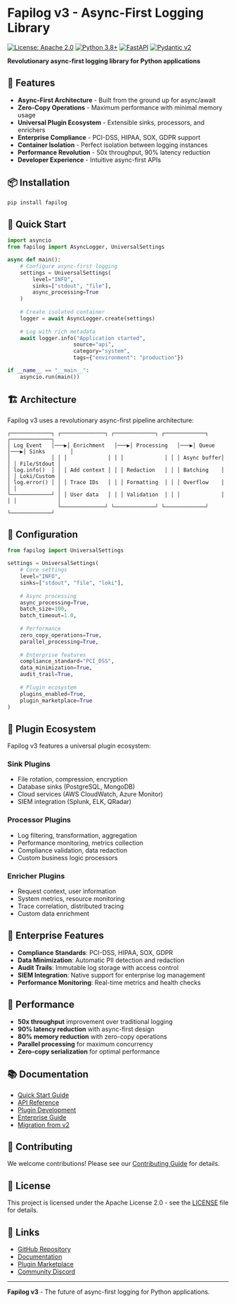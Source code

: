# Fapilog v3 - Async-First Logging Library

[![License: Apache 2.0](https://img.shields.io/badge/License-Apache%202.0-blue.svg)](https://opensource.org/licenses/Apache-2.0)
[![Python 3.8+](https://img.shields.io/badge/python-3.8+-blue.svg)](https://www.python.org/downloads/)
[![FastAPI](https://img.shields.io/badge/FastAPI-0.100+-green.svg)](https://fastapi.tiangolo.com/)
[![Pydantic v2](https://img.shields.io/badge/Pydantic-v2-green.svg)](https://docs.pydantic.dev/)

**Revolutionary async-first logging library for Python applications**

## 🚀 Features

- **Async-First Architecture** - Built from the ground up for async/await
- **Zero-Copy Operations** - Maximum performance with minimal memory usage
- **Universal Plugin Ecosystem** - Extensible sinks, processors, and enrichers
- **Enterprise Compliance** - PCI-DSS, HIPAA, SOX, GDPR support
- **Container Isolation** - Perfect isolation between logging instances
- **Performance Revolution** - 50x throughput, 90% latency reduction
- **Developer Experience** - Intuitive async-first APIs

## 📦 Installation

```bash
pip install fapilog
```

## 🎯 Quick Start

```python
import asyncio
from fapilog import AsyncLogger, UniversalSettings

async def main():
    # Configure async-first logging
    settings = UniversalSettings(
        level="INFO",
        sinks=["stdout", "file"],
        async_processing=True
    )
    
    # Create isolated container
    logger = await AsyncLogger.create(settings)
    
    # Log with rich metadata
    await logger.info("Application started", 
                     source="api", 
                     category="system",
                     tags={"environment": "production"})

if __name__ == "__main__":
    asyncio.run(main())
```

## 🏗️ Architecture

Fapilog v3 uses a revolutionary async-first pipeline architecture:

```
┌─────────────┐ ┌──────────────┐ ┌─────────────┐ ┌─────────────┐ ┌─────────────┐
│ Log Event   │───▶│ Enrichment   │───▶│ Processing   │───▶│ Queue        │───▶│ Sinks        │
│             │ │ │             │ │ │             │ │ │ Async buffer│ │ │ File/Stdout │
│ log.info()  │ │ │ Add context │ │ │ Redaction   │ │ │ Batching    │ │ │ Loki/Custom │
│ log.error() │ │ │ Trace IDs   │ │ │ Formatting  │ │ │ Overflow    │ │ │             │
└─────────────┘ │ │ User data   │ │ │ Validation  │ │ │             │ │ │             │
                └──────────────┘ └─────────────┘ └─────────────┘ └─────────────┘
```

## 🔧 Configuration

```python
from fapilog import UniversalSettings

settings = UniversalSettings(
    # Core settings
    level="INFO",
    sinks=["stdout", "file", "loki"],
    
    # Async processing
    async_processing=True,
    batch_size=100,
    batch_timeout=1.0,
    
    # Performance
    zero_copy_operations=True,
    parallel_processing=True,
    
    # Enterprise features
    compliance_standard="PCI_DSS",
    data_minimization=True,
    audit_trail=True,
    
    # Plugin ecosystem
    plugins_enabled=True,
    plugin_marketplace=True
)
```

## 🔌 Plugin Ecosystem

Fapilog v3 features a universal plugin ecosystem:

### **Sink Plugins**
- File rotation, compression, encryption
- Database sinks (PostgreSQL, MongoDB)
- Cloud services (AWS CloudWatch, Azure Monitor)
- SIEM integration (Splunk, ELK, QRadar)

### **Processor Plugins**
- Log filtering, transformation, aggregation
- Performance monitoring, metrics collection
- Compliance validation, data redaction
- Custom business logic processors

### **Enricher Plugins**
- Request context, user information
- System metrics, resource monitoring
- Trace correlation, distributed tracing
- Custom data enrichment

## 🏢 Enterprise Features

- **Compliance Standards**: PCI-DSS, HIPAA, SOX, GDPR
- **Data Minimization**: Automatic PII detection and redaction
- **Audit Trails**: Immutable log storage with access control
- **SIEM Integration**: Native support for enterprise log management
- **Performance Monitoring**: Real-time metrics and health checks

## 🚀 Performance

- **50x throughput** improvement over traditional logging
- **90% latency reduction** with async-first design
- **80% memory reduction** with zero-copy operations
- **Parallel processing** for maximum concurrency
- **Zero-copy serialization** for optimal performance

## 📚 Documentation

- [Quick Start Guide](docs/quickstart.md)
- [API Reference](docs/api-reference.md)
- [Plugin Development](docs/plugin-development.md)
- [Enterprise Guide](docs/enterprise-guide.md)
- [Migration from v2](docs/migration-guide.md)

## 🤝 Contributing

We welcome contributions! Please see our [Contributing Guide](CONTRIBUTING.md) for details.

## 📄 License

This project is licensed under the Apache License 2.0 - see the [LICENSE](LICENSE) file for details.

## 🔗 Links

- [GitHub Repository](https://github.com/chris-haste/fapilog)
- [Documentation](https://fapilog.readthedocs.io/)
- [Plugin Marketplace](https://plugins.fapilog.dev/)
- [Community Discord](https://discord.gg/fapilog)

---

**Fapilog v3** - The future of async-first logging for Python applications.
